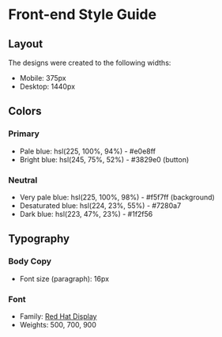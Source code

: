 # Front-end Style Guide

## Layout

The designs were created to the following widths:

- Mobile: 375px
- Desktop: 1440px

## Colors

### Primary

- Pale blue: hsl(225, 100%, 94%) - #e0e8ff
- Bright blue: hsl(245, 75%, 52%) - #3829e0 (button)

### Neutral

- Very pale blue: hsl(225, 100%, 98%) - #f5f7ff (background)
- Desaturated blue: hsl(224, 23%, 55%) - #7280a7
- Dark blue: hsl(223, 47%, 23%) - #1f2f56

## Typography

### Body Copy

- Font size (paragraph): 16px

### Font

- Family: [Red Hat Display](https://fonts.google.com/specimen/Red+Hat+Display)
- Weights: 500, 700, 900
